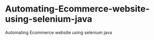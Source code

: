 # Automating-Ecommerce-website-using-selenium-java
Automating Ecommerce website using selenium java
